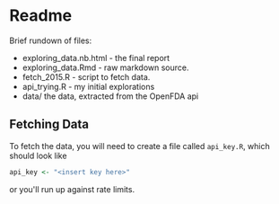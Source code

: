 Readme
======


Brief rundown of files:

* exploring_data.nb.html - the final report
* exploring_data.Rmd - raw markdown source.
* fetch_2015.R - script to fetch data.
* api_trying.R - my initial explorations
* data/ the data, extracted from the OpenFDA api

Fetching Data
-------------

To fetch the data, you will need to create a file called `api_key.R`, which should look like

```r
api_key <- "<insert key here>"
```

or you'll run up against rate limits.
